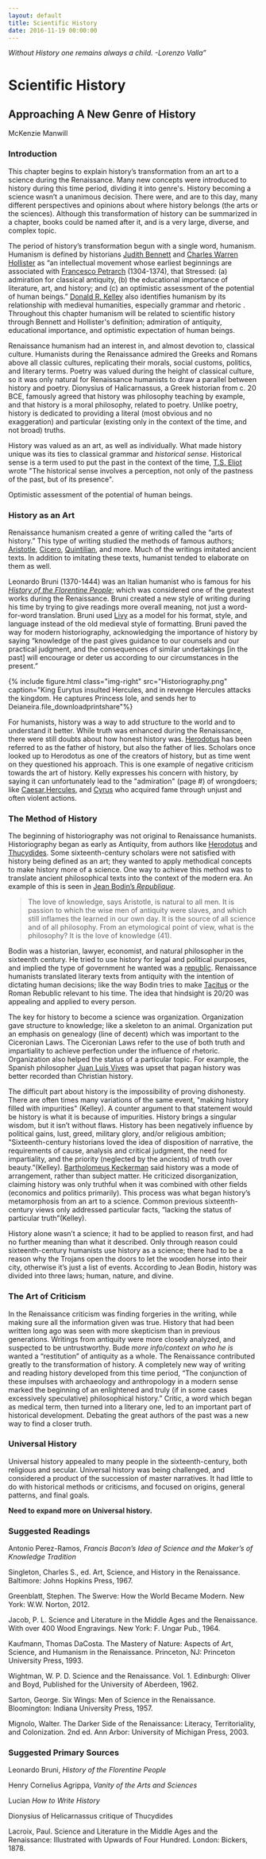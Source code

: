 ```yaml
---
layout: default
title: Scientific History
date: 2016-11-19 00:00:00
---
```


*Without History one remains always a child.*
*-Lorenzo Valla”*


# Scientific History

## Approaching A New Genre of History
 <p class="author">McKenzie Manwill</p>

### Introduction
<p class="abstract">
This chapter begins to explain history’s transformation from an art to a science during the Renaissance.  Many new concepts were introduced to history during this time period, dividing it into genre's.  History becoming a science wasn’t a unanimous decision.  There were, and are to this day, many different perspectives and opinions about where history belongs (the arts or the sciences).  Although this transformation of history can be summarized in a chapter, books could be named after it, and is a very large, diverse, and complex topic. 
</p>

The period of history’s transformation begun with a single word, humanism.  Humanism is defined by historians [Judith Bennett](https://dornsife.usc.edu/cf/faculty-and-staff/faculty.cfm?pid=1008252) and [Charles Warren Hollister](https://en.wikipedia.org/wiki/C._Warren_Hollister) as “an intellectual movement whose earliest beginnings are associated with [Francesco Petrarch](http://brbl-archive.library.yale.edu/exhibitions/petrarch/about.html) (1304-1374), that Stressed: (a) admiration for classical antiquity, (b) the educational importance of literature, art, and history; and (c) an optimistic assessment of the potential of human beings.”  [Donald R. Kelley](http://history.rutgers.edu/faculty-directory/60-faculty-emeriti/238-kelley-donald-r) also identifies humanism by its relationship with medieval humanities, especially grammar and rhetoric .  Throughout this chapter humanism will be related to scientific history through Bennett and Hollister's definition; admiration of antiquity, educational importance, and optimistic expectation of human beings. 

Renaissance humanism had an interest in, and almost devotion to, classical culture.  Humanists during the Renaissance admired the Greeks and Romans above all classic cultures, replicating their morals, social customs, politics, and literary terms.  Poetry was valued during the height of classical culture, so it was only natural for Renaissance humanists to draw a parallel between history and poetry.  Dionysius of Halicarnassus, a Greek historian from c. 20 BCE,  famously agreed that history was philosophy teaching by example, and that history is a moral philosophy, related to poetry.  Unlike poetry, history is dedicated to providing a literal (most obvious and no exaggeration) and particular (existing only in the context of the time, and not broad) truths.

 History was valued as an art, as well as individually. What made history unique was its ties to classical grammar and *historical sense*.  Historical sense is a term used to put the past in the context of the time, [T.S. Eliot](http://www.biography.com/people/ts-eliot-9286072) wrote "The historical sense involves a perception, not only of the pastness of the past, but of its presence".
 
 Optimistic assessment of the potential of human beings.

### History as an Art
Renaissance humanism created a genre of writing called the “arts of history.”  This type of writing studied the methods of famous authors; [Aristotle](https://www.britannica.com/biography/Aristotle), [Cicero](https://www.britannica.com/biography/Cicero), [Quintilian](https://www.britannica.com/biography/Quintilian), and more.  Much of the writings imitated ancient texts.  In addition to imitating these texts, humanist tended to elaborate on them as well. 

Leonardo Bruni (1370-1444) was an Italian humanist who is famous for his [*History of the Florentine People*](https://books.google.com/books/about/History_of_the_Florentine_People_Books_I.html?id=rT28aN0xDHoC); which was considered one of the greatest works during the Renaissance. Bruni created a new style of writing during his time by trying to give readings more overall meaning, not just a word-for-word translation. Bruni used [Livy](https://www.britannica.com/biography/Livy) as a model for his format, style, and language instead of the old medieval style of formatting.   Bruni paved the way for modern historiography, acknowledging the importance of history by saying “knowledge of the past gives guidance to our counsels and our practical judgment, and the consequences of similar undertakings [in the past] will encourage or deter us according to our circumstances in the present.”  

{% include figure.html class="img-right" src="Historiography.png" caption="King Eurytus insulted Hercules, and in revenge Hercules attacks the kingdom.  He captures Princess Iole, and sends her to Deianeira.file_downloadprintshare"%} 

For humanists, history was a way to add structure to the world and to understand it better.  While truth was enhanced during the Renaissance, there were still doubts about how honest history was.  [Herodotus](https://github.com/unm-historiography/491-fall2016/blob/master/docs/essays/greek-historiography.md#herotodus-the-father-of-history) has been referred to as the father of history, but also the father of lies.  Scholars once looked up to Herodotus as one of the creators of history, but as time went on they questioned his approach.  This is one example of negative criticism towards the art of history.  Kelly expresses his concern with history, by saying it can unfortunately lead to the "admiration" (page #) of wrongdoers; like [Caesar](http://militaryhistory.about.com/od/battleswarsto1000/p/alesia.htm),[Hercules](http://www.perseus.tufts.edu/Herakles/labors.html), and [Cyrus](http://www.liquisearch.com/battle_of_thymbra) who acquired fame through unjust and often violent actions. 


### The Method of History
The beginning of historiography was not original to Renaissance humanists.  Historiography began as early as Antiquity, from authors like [Herodotus](https://github.com/unm-historiography/491-fall2016/blob/master/docs/essays/greek-historiography.md#herotodus-the-father-of-history) and [Thucydides](https://github.com/unm-historiography/491-fall2016/blob/master/docs/essays/greek-historiography.md#thucydides-science-politics-and-professionalism).  Some sixteenth-century scholars were not satisfied with history being defined as an art; they wanted to apply methodical concepts to make history more of a science.  One way to achieve this method was to translate ancient philosophical texts into the context of the modern era.  An example of this is seen in [Jean Bodin’s *Republique*](http://www.iep.utm.edu/bodin/). 

> The love of knowledge, says Aristotle, is natural to all men.  It is passion to which the wise men of antiquity were slaves, and which still inflames the learned in our own day.  It is the source of all science and of all philosophy.  From an etymological point of view, what is the philosophy? It is the love of knowledge (41).

Bodin was a historian, lawyer, economist, and natural philosopher in the sixteenth century.   He tried to use history for legal and political purposes, and implied the type of government he wanted was a [republic](http://www.merriam-webster.com/dictionary/republic).  Renaissance humanists translated literary texts from antiquity with the intention of dictating human decisions; like the way Bodin tries to make [Tacitus](https://en.wikipedia.org/wiki/Tacitus) or the Roman Rebublic relevant to his time.  The idea that hindsight is 20/20 was appealing and applied to every person. 

The key for history to become a science was organization.  Organization gave structure to knowledge; like a skeleton to an animal.  Organization put an emphasis on genealogy (line of decent) which was important to the Ciceronian Laws.  The Ciceronian Laws refer to the use of both truth and impartiality to achieve perfection under the influence of rhetoric.   Organization also helped the status of a particular topic.  For example, the Spanish philosopher [Juan Luis Vives](http://www.encyclopedia.com/people/philosophy-and-religion/philosophy-biographies/juan-luis-vives) was upset that pagan history was better recorded than Christian history.


The difficult part about history is the impossibility of proving dishonesty.  There are often times many variations of the same event, "making history filled with impurities" (Kelley).  A counter argument to that statement would be history is what it is because of impurities.  History brings a singular wisdom, but it isn’t without flaws.  History has been negatively influence by political gains, lust, greed, military glory, and/or religious ambition; "Sixteenth-century historians loved the idea of disposition of narrative, the requirements of cause, analysis and critical judgment, the need for impartiality, and the priority (neglected by the ancients) of truth over beauty.”(Kelley).  [Bartholomeus Keckerman](https://en.wikipedia.org/wiki/Bartholom%C3%A4us_Keckermann) said history was a mode of arrangement, rather than subject matter.  He criticized disorganization, claiming history was only truthful when it was combined with other fields (economics and politics primarily).  This process was what began history’s metamorphosis from an art to a science.  Common previous sixteenth-century views only addressed particular facts, “lacking the status of particular truth”(Kelley). 

History alone wasn’t a science; it had to be applied to reason first, and had no further meaning than what it described.  Only through reason could sixteenth-century humanists use history as a science; there had to be a reason why the Trojans open the doors to let the wooden horse into their city, otherwise it’s just a list of events.  According to Jean Bodin, history was divided into three laws; human, nature, and divine. 


### The Art of Criticism
In the Renaissance criticism was finding forgeries in the writing, while making sure all the information given was true.  History that had been written long ago was seen with more skepticism than in previous generations. Writings from antiquity were more closely analyzed, and suspected to be untrustworthy. Bude *more info/context on who he is* wanted a “restitution” of antiquity as a whole.  The Renaissance contributed greatly to the transformation of history. A completely new way of writing and reading history developed from this time period, “The conjunction of these impulses with archaeology and anthropology in a modern sense marked the beginning of an enlightened and truly (if in some cases excessively speculative) philosophical history.”    Critic, a word which began as medical term, then turned into a literary one, led to an important part of historical development. Debating the great authors of the past was a new way to find a closer truth.


### Universal History
Universal history appealed to many people in the sixteenth-century, both religious and secular.  Universal history was being challenged, and considered a product of the succession of master narratives.  It had little to do with historical methods or criticisms, and focused on origins, general patterns, and final goals.  

**Need to expand more on Universal history.**


### Suggested Readings
Antonio Perez-Ramos, *Francis Bacon’s Idea of Science and the Maker’s of Knowledge Tradition*

Singleton, Charles S., ed. Art, Science, and History in the Renaissance. Baltimore: Johns Hopkins Press, 1967.

Greenblatt, Stephen. The Swerve: How the World Became Modern. New York: W.W. Norton, 2012.

Jacob, P. L. Science and Literature in the Middle Ages and the Renaissance. With over 400 Wood Engravings. New York: F. Ungar Pub., 1964.

Kaufmann, Thomas DaCosta. The Mastery of Nature: Aspects of Art, Science, and Humanism in the Renaissance. Princeton, NJ: Princeton University Press, 1993.

Wightman, W. P. D. Science and the Renaissance. Vol. 1. Edinburgh: Oliver and Boyd, Published for the University of Aberdeen, 1962.

Sarton, George. Six Wings: Men of Science in the Renaissance. Bloomington: Indiana University Press, 1957.

Mignolo, Walter. The Darker Side of the Renaissance: Literacy, Territoriality, and Colonization. 2nd ed. Ann Arbor: University of Michigan Press, 2003.


### Suggested Primary Sources
Leonardo Bruni, *History of the Florentine People*

Henry Cornelius Agrippa, *Vanity of the Arts and Sciences*

Lucian *How to Write History*

Dionysius of Helicarnassus critique of Thucydides

Lacroix, Paul. Science and Literature in the Middle Ages and the Renaissance: Illustrated with Upwards of Four Hundred. London: Bickers, 1878.



